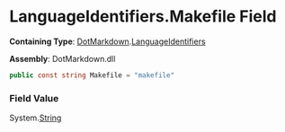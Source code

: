 # LanguageIdentifiers\.Makefile Field

**Containing Type**: [DotMarkdown](../../README.md)\.[LanguageIdentifiers](../README.md)

**Assembly**: DotMarkdown\.dll

```csharp
public const string Makefile = "makefile"
```

### Field Value

System\.[String](https://docs.microsoft.com/en-us/dotnet/api/system.string)